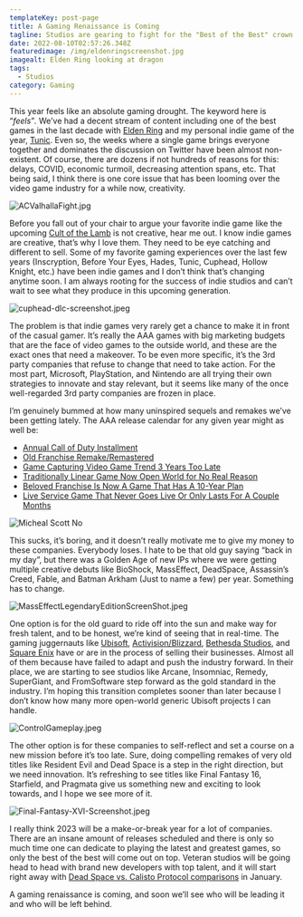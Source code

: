 ```yaml
---
templateKey: post-page
title: A Gaming Renaissance is Coming
tagline: Studios are gearing to fight for the "Best of the Best" crown.
date: 2022-08-10T02:57:26.348Z
featuredimage: /img/eldenringscreenshot.jpg
imagealt: Elden Ring looking at dragon
tags:
  - Studios
category: Gaming
---
```

This year feels like an absolute gaming drought. The keyword here is “*feels*”*.* We’ve had a decent stream of content including one of the best games in the last decade with [Elden Ring](https://cantpause.com/reviews/elden-ring/) and my personal indie game of the year, [Tunic](https://cantpause.com/reviews/tunic/). Even so, the weeks where a single game brings everyone together and dominates the discussion on Twitter have been almost non-existent. Of course, there are dozens if not hundreds of reasons for this: delays, COVID, economic turmoil, decreasing attention spans, etc. That being said, I think there is one core issue that has been looming over the video game industry for a while now, creativity. 

![ACValhallaFight.jpg](/img/acvalhallafight.jpg "AC Valhalla Fight Screenshot")

Before you fall out of your chair to argue your favorite indie game like the upcoming [Cult of the Lamb](https://www.pushsquare.com/news/2022/08/devolver-digital-details-cult-of-the-lamb-gameplay-mechanics-and-playtime-ahead-of-launch) is not creative, hear me out. I know indie games are creative, that’s why I love them. They need to be eye catching and different to sell. Some of my favorite gaming experiences over the last few years (Inscryption, Before Your Eyes, Hades, Tunic, Cuphead, Hollow Knight, etc.) have been indie games and I don’t think that’s changing anytime soon. I am always rooting for the success of indie studios and can’t wait to see what they produce in this upcoming generation.

![cuphead-dlc-screenshot.jpeg](/img/cuphead-dlc-screenshot.jpeg "Cuphead snowman boss fight")

The problem is that indie games very rarely get a chance to make it in front of the casual gamer. It’s really the AAA games with big marketing budgets that are the face of video games to the outside world, and these are the exact ones that need a makeover. To be even more specific, it’s the 3rd party companies that refuse to change that need to take action. For the most part, Microsoft, PlayStation, and Nintendo are all trying their own strategies to innovate and stay relevant, but it seems like many of the once well-regarded 3rd party companies are frozen in place.

I’m genuinely bummed at how many uninspired sequels and remakes we’ve been getting lately. The AAA release calendar for any given year might as well be:

* [Annual Call of Duty Installment](https://www.gamespot.com/articles/cod-modern-warfare-2-multiplayer-warzone-2-0-reveals-coming-in-september/1100-6506221/)
* [Old Franchise Remake/Remastered](https://www.ign.com/articles/saints-row-preview-gameplay-impressions-hands-on-demo)
* [Game Capturing Video Game Trend 3 Years Too Late](https://www.theverge.com/2022/7/7/23197741/skull-and-bones-ubisoft-forward-trailer-release-date)
* [Traditionally Linear Game Now Open World for No Real Reason](https://www.polygon.com/23150275/sonic-frontiers-sega-new-gameplay-footage-open-world)
* [Beloved Franchise Is Now A Game That Has A 10-Year Plan](https://www.destructoid.com/halo-infinite-is-apparently-the-start-of-the-next-10-years-of-halo-with-no-sequel-plans/)
* [Live Service Game That Never Goes Live Or Only Lasts For A Couple Months](https://www.bloomberg.com/news/articles/2021-11-03/take-two-s-2k-cancels-53-million-game-from-developer-hangar-13)



![Micheal Scott No](/img/michealscottno.gif "Micheal Scott No")

This sucks, it’s boring, and it doesn’t really motivate me to give my money to these companies. Everybody loses. I hate to be that old guy saying “back in my day”, but there was a Golden Age of new IPs where we were getting multiple creative debuts like BioShock, MassEffect, DeadSpace, Assassin’s Creed, Fable, and Batman Arkham (Just to name a few) per year. Something has to change.

![MassEffectLegendaryEditionScreenShot.jpeg](/img/masseffectlegendaryeditionscreenshot.jpeg "Mass Effect Legendary Edition Screenshot")

One option is for the old guard to ride off into the sun and make way for fresh talent, and to be honest, we’re kind of seeing that in real-time. The gaming juggernauts like [Ubisoft](https://kotaku.com/assassin-s-creed-far-cry-tencent-ubisoft-acquisition-1849370656), [Activision/Blizzard](https://www.ign.com/articles/xbox-activision-blizzard-buy-acquisition-acquired), [Bethesda Studios](https://www.theverge.com/2021/3/9/22319124/microsoft-bethesda-acquisition-complete-finalized), and [Square Enix](https://www.videogameschronicle.com/news/square-enix-has-reportedly-confirmed-its-looking-to-sell-stakes-in-its-studios/) have or are in the process of selling their businesses. Almost all of them because have failed to adapt and push the industry forward. In their place, we are starting to see studios like Arcane, Insomniac, Remedy, SuperGiant, and FromSoftware step forward as the gold standard in the industry. I’m hoping this transition completes sooner than later because I don’t know how many more open-world generic Ubisoft projects I can handle.

![ControlGameplay.jpeg](/img/controlgameplay.jpeg "Control Levitating Battle Fight")

The other option is for these companies to self-reflect and set a course on a new mission before it’s too late. Sure, doing compelling remakes of very old titles like Resident Evil and Dead Space is a step in the right direction, but we need innovation. It’s refreshing to see titles like Final Fantasy 16, Starfield, and Pragmata give us something new and exciting to look towards, and I hope we see more of it.

![Final-Fantasy-XVI-Screenshot.jpeg](/img/final-fantasy-xvi-screenshot.jpeg "FF16 Environment Photo")

I really think 2023 will be a make-or-break year for a lot of companies. There are an insane amount of releases scheduled and there is only so much time one can dedicate to playing the latest and greatest games, so only the best of the best will come out on top. Veteran studios will be going head to head with brand new developers with top talent, and it will start right away with [Dead Space vs. Calisto Protocol comparisons](https://www.gamesradar.com/the-callisto-protocol-interview-preview-e3-2022/) in January. 

A gaming renaissance is coming, and soon we’ll see who will be leading it and who will be left behind.